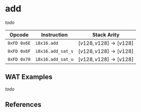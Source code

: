 
# add

_todo_



| Opcode      | Instruction       | Stack Arity |
|-------------|-------------------|-------------|
| `0xFD 0x6E` | `i8x16.add`       | $[ v128, v128 ] \to [ v128 ]$ |
| `0xFD 0x6F` | `i8x16.add_sat_s` | $[ v128, v128 ] \to [ v128 ]$ |
| `0xFD 0x70` | `i8x16.add_sat_u` | $[ v128, v128 ] \to [ v128 ]$ |


## WAT Examples

_todo_


## References

[^§2.4.1]: _WebAssembly Core Specification: Vector Instructions_ - <https://webassembly.github.io/spec/core/bikeshed/#vector-instructions%E2%91%A0>

